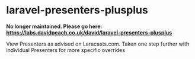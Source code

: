 # laravel-presenters-plusplus

**No longer maintained. Please go here: https://labs.davidpeach.co.uk/david/laravel-presenters-plusplus**

View Presenters as advised on Laracasts.com. Taken one step further with individual Presenters for more specific overrides
